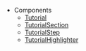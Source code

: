 * Components
  * [Tutorial](/components/Tutorial.md)
  * [TutorialSection](/components/TutorialSection.md)
  * [TutorialStep](/components/TutorialStep.md)
  * [TutorialHighlighter](/components/TutorialHighlighter.md)

